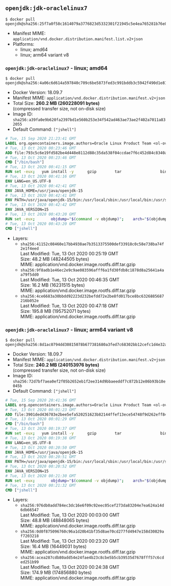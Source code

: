 ## `openjdk:jdk-oraclelinux7`

```console
$ docker pull openjdk@sha256:25f7a0f58c1614079a3776823d5332301f21945c5e4ea765281b76e810d1ecf8
```

-	Manifest MIME: `application/vnd.docker.distribution.manifest.list.v2+json`
-	Platforms:
	-	linux; amd64
	-	linux; arm64 variant v8

### `openjdk:jdk-oraclelinux7` - linux; amd64

```console
$ docker pull openjdk@sha256:4a06c6d614a597840c709c6be5873fed3c991bddb3c5942f490d1e81371aadc4
```

-	Docker Version: 18.09.7
-	Manifest MIME: `application/vnd.docker.distribution.manifest.v2+json`
-	Total Size: **260.2 MB (260228091 bytes)**  
	(compressed transfer size, not on-disk size)
-	Image ID: `sha256:a39fa0e9b620fa2397bd1e560b253e34f542ad463ae73ae2f402a7011a832055`
-	Default Command: `["jshell"]`

```dockerfile
# Tue, 15 Sep 2020 21:23:41 GMT
LABEL org.opencontainers.image.authors=Oracle Linux Product Team <ol-ovm-info_ww@oracle.com> org.opencontainers.image.url=https://github.com/oracle/container-images org.opencontainers.image.source=https://github.com/oracle/container-images/tree/dist-amd64/7-slim org.opencontainers.image.vendor=Oracle America, Inc org.opencontainers.image.title=Oracle Linux 7 (slim) org.opencontainers.image.description=Oracle Linux is an open-source       operating system available under the GNU General Public License (GPLv2) and       is suitable for both general purpose or Oracle workloads.
# Tue, 13 Oct 2020 00:23:46 GMT
ADD file:793c5c6e19fd582be4d448e8112d88c35da538f04ccdae7f6c452d84c8340aad in / 
# Tue, 13 Oct 2020 00:23:46 GMT
CMD ["/bin/bash"]
# Tue, 13 Oct 2020 00:41:15 GMT
RUN set -eux; 	yum install -y 		gzip 		tar 				binutils 		freetype fontconfig 	; 	rm -rf /var/cache/yum
# Tue, 13 Oct 2020 00:41:16 GMT
ENV LANG=en_US.UTF-8
# Tue, 13 Oct 2020 00:42:41 GMT
ENV JAVA_HOME=/usr/java/openjdk-15
# Tue, 13 Oct 2020 00:42:41 GMT
ENV PATH=/usr/java/openjdk-15/bin:/usr/local/sbin:/usr/local/bin:/usr/sbin:/usr/bin:/sbin:/bin
# Tue, 13 Oct 2020 00:42:42 GMT
ENV JAVA_VERSION=15
# Tue, 13 Oct 2020 00:43:20 GMT
RUN set -eux; 		objdump="$(command -v objdump)"; 	arch="$(objdump --file-headers "$objdump" | awk -F '[:,]+[[:space:]]+' '$1 == "architecture" { print $2 }')"; 	case "$arch" in 		arm64 | aarch64) 			downloadUrl=https://download.java.net/java/GA/jdk15/779bf45e88a44cbd9ea6621d33e33db1/36/GPL/openjdk-15_linux-aarch64_bin.tar.gz; 			downloadSha256=01e7e07dd8a67a65b32fdcaff75ba3f21cd9cfc749287e7c9b1c6037f96a3537; 			;; 		amd64 | i386:x86-64) 			downloadUrl=https://download.java.net/java/GA/jdk15/779bf45e88a44cbd9ea6621d33e33db1/36/GPL/openjdk-15_linux-x64_bin.tar.gz; 			downloadSha256=bb67cadee687d7b486583d03c9850342afea4593be4f436044d785fba9508fb7; 			;; 		*) echo >&2 "error: unsupported architecture: '$arch'"; exit 1 ;; 	esac; 		curl -fL -o openjdk.tgz "$downloadUrl"; 	echo "$downloadSha256 *openjdk.tgz" | sha256sum --strict --check -; 		mkdir -p "$JAVA_HOME"; 	tar --extract 		--file openjdk.tgz 		--directory "$JAVA_HOME" 		--strip-components 1 		--no-same-owner 	; 	rm openjdk.tgz; 		ln -sfT "$JAVA_HOME" /usr/java/default; 	ln -sfT "$JAVA_HOME" /usr/java/latest; 	for bin in "$JAVA_HOME/bin/"*; do 		base="$(basename "$bin")"; 		[ ! -e "/usr/bin/$base" ]; 		alternatives --install "/usr/bin/$base" "$base" "$bin" 20000; 	done; 		java -Xshare:dump; 		rm -rf "$JAVA_HOME/lib/security/cacerts"; 	ln -sT /etc/pki/ca-trust/extracted/java/cacerts "$JAVA_HOME/lib/security/cacerts"; 		fileEncoding="$(echo 'System.out.println(System.getProperty("file.encoding"))' | jshell -s -)"; [ "$fileEncoding" = 'UTF-8' ]; rm -rf ~/.java; 	javac --version; 	java --version
# Tue, 13 Oct 2020 00:43:20 GMT
CMD ["jshell"]
```

-	Layers:
	-	`sha256:41152c08460e17bb4938ae7b3513375500def33918c0c58e738ba74f2e1f4eed`  
		Last Modified: Tue, 13 Oct 2020 00:25:19 GMT  
		Size: 48.2 MB (48244505 bytes)  
		MIME: application/vnd.docker.image.rootfs.diff.tar.gzip
	-	`sha256:9f8adb1e46ec2e9c9ae083596afff6a1fd30fdb8c1878d8a25641a4aa79f5dd0`  
		Last Modified: Tue, 13 Oct 2020 00:46:35 GMT  
		Size: 16.2 MB (16231515 bytes)  
		MIME: application/vnd.docker.image.rootfs.diff.tar.gzip
	-	`sha256:4ce6683a30bbdd92223d232befdd72e2be8fd017bce8bc6326885687216b052e`  
		Last Modified: Tue, 13 Oct 2020 00:47:18 GMT  
		Size: 195.8 MB (195752071 bytes)  
		MIME: application/vnd.docker.image.rootfs.diff.tar.gzip

### `openjdk:jdk-oraclelinux7` - linux; arm64 variant v8

```console
$ docker pull openjdk@sha256:8d1ac0794dd30815078b677381680a3fed7c68302bb12cefc1d4e32aa2706bc9
```

-	Docker Version: 18.09.7
-	Manifest MIME: `application/vnd.docker.distribution.manifest.v2+json`
-	Total Size: **240.2 MB (240153976 bytes)**  
	(compressed transfer size, not on-disk size)
-	Image ID: `sha256:72d7bf7aea0ef2f05b2652eb1f2ee314d9bbaeeddf7c872b12e86b93b18e045b`
-	Default Command: `["jshell"]`

```dockerfile
# Tue, 15 Sep 2020 20:41:36 GMT
LABEL org.opencontainers.image.authors=Oracle Linux Product Team <ol-ovm-info_ww@oracle.com> org.opencontainers.image.url=https://github.com/oracle/container-images org.opencontainers.image.source=https://github.com/oracle/container-images/tree/dist-arm64v8/7-slim org.opencontainers.image.vendor=Oracle America, Inc org.opencontainers.image.title=Oracle Linux 7 (slim) org.opencontainers.image.description=Oracle Linux is an open-source       operating system available under the GNU General Public License (GPLv2) and       is suitable for both general purpose or Oracle workloads.
# Tue, 13 Oct 2020 00:01:23 GMT
ADD file:3901ded436783e2bee5efa520251623b82144ffef13ece54748f9d262eff841f in / 
# Tue, 13 Oct 2020 00:01:29 GMT
CMD ["/bin/bash"]
# Tue, 13 Oct 2020 00:19:37 GMT
RUN set -eux; 	yum install -y 		gzip 		tar 				binutils 		freetype fontconfig 	; 	rm -rf /var/cache/yum
# Tue, 13 Oct 2020 00:19:38 GMT
ENV LANG=en_US.UTF-8
# Tue, 13 Oct 2020 00:20:50 GMT
ENV JAVA_HOME=/usr/java/openjdk-15
# Tue, 13 Oct 2020 00:20:51 GMT
ENV PATH=/usr/java/openjdk-15/bin:/usr/local/sbin:/usr/local/bin:/usr/sbin:/usr/bin:/sbin:/bin
# Tue, 13 Oct 2020 00:20:52 GMT
ENV JAVA_VERSION=15
# Tue, 13 Oct 2020 00:21:30 GMT
RUN set -eux; 		objdump="$(command -v objdump)"; 	arch="$(objdump --file-headers "$objdump" | awk -F '[:,]+[[:space:]]+' '$1 == "architecture" { print $2 }')"; 	case "$arch" in 		arm64 | aarch64) 			downloadUrl=https://download.java.net/java/GA/jdk15/779bf45e88a44cbd9ea6621d33e33db1/36/GPL/openjdk-15_linux-aarch64_bin.tar.gz; 			downloadSha256=01e7e07dd8a67a65b32fdcaff75ba3f21cd9cfc749287e7c9b1c6037f96a3537; 			;; 		amd64 | i386:x86-64) 			downloadUrl=https://download.java.net/java/GA/jdk15/779bf45e88a44cbd9ea6621d33e33db1/36/GPL/openjdk-15_linux-x64_bin.tar.gz; 			downloadSha256=bb67cadee687d7b486583d03c9850342afea4593be4f436044d785fba9508fb7; 			;; 		*) echo >&2 "error: unsupported architecture: '$arch'"; exit 1 ;; 	esac; 		curl -fL -o openjdk.tgz "$downloadUrl"; 	echo "$downloadSha256 *openjdk.tgz" | sha256sum --strict --check -; 		mkdir -p "$JAVA_HOME"; 	tar --extract 		--file openjdk.tgz 		--directory "$JAVA_HOME" 		--strip-components 1 		--no-same-owner 	; 	rm openjdk.tgz; 		ln -sfT "$JAVA_HOME" /usr/java/default; 	ln -sfT "$JAVA_HOME" /usr/java/latest; 	for bin in "$JAVA_HOME/bin/"*; do 		base="$(basename "$bin")"; 		[ ! -e "/usr/bin/$base" ]; 		alternatives --install "/usr/bin/$base" "$base" "$bin" 20000; 	done; 		java -Xshare:dump; 		rm -rf "$JAVA_HOME/lib/security/cacerts"; 	ln -sT /etc/pki/ca-trust/extracted/java/cacerts "$JAVA_HOME/lib/security/cacerts"; 		fileEncoding="$(echo 'System.out.println(System.getProperty("file.encoding"))' | jshell -s -)"; [ "$fileEncoding" = 'UTF-8' ]; rm -rf ~/.java; 	javac --version; 	java --version
# Tue, 13 Oct 2020 00:21:32 GMT
CMD ["jshell"]
```

-	Layers:
	-	`sha256:976db0add784ec3dc16e6f09c92eec05cef273da83204e7ea624a14d6db66547`  
		Last Modified: Tue, 13 Oct 2020 00:03:00 GMT  
		Size: 48.8 MB (48848065 bytes)  
		MIME: application/vnd.docker.image.rootfs.diff.tar.gzip
	-	`sha256:0d0f875096760c96a1d20b41bf35d8ae70cd277fd4947e158d30829af7203218`  
		Last Modified: Tue, 13 Oct 2020 00:23:20 GMT  
		Size: 16.4 MB (16449031 bytes)  
		MIME: application/vnd.docker.image.rootfs.diff.tar.gzip
	-	`sha256:acea287cdb80add54e24fae4b23c8cbe5b5cb39535d7678fff57c6cded251b99`  
		Last Modified: Tue, 13 Oct 2020 00:24:38 GMT  
		Size: 174.9 MB (174856880 bytes)  
		MIME: application/vnd.docker.image.rootfs.diff.tar.gzip

